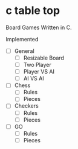# c table top

Board Games Written in C.

Implemented

- [ ] General
  - [ ] Resizable Board
  - [ ] Two Player
  - [ ] Player VS AI
  - [ ] AI VS AI

- [ ] Chess
  - [ ] Rules
  - [ ] Pieces
- [ ] Checkers
  - [ ] Rules
  - [ ] Pieces
- [ ] GO
  - [ ] Rules
  - [ ] Pieces
